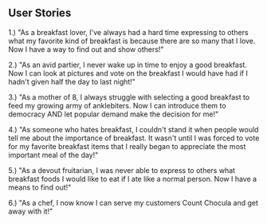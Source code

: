 User Stories
------------

1.) "As a breakfast lover, I've always had a hard time expressing to others what my favorite kind of breakfast is because there are so many that I love.  Now I have a way to find out and show others!"

2.) "As an avid partier, I never wake up in time to enjoy a good breakfast.  Now I can look at pictures and vote on the breakfast I would have had if I hadn't given half the day to last night!"

3.) "As a mother of 8, I always struggle with selecting a good breakfast to feed my growing army of anklebiters.  Now I can introduce them to democracy AND let popular demand make the decision for me!"

4.) "As someone who hates breakfast, I couldn't stand it when people would tell me about the importance of breakfast. It wasn't until I was forced to vote for my favorite breakfast items that I really began to appreciate the most important meal of the day!"

5.) "As a devout fruitarian, I was never able to express to others what breakfast foods I would like to eat if I ate like a normal person. Now I have a means to find out!"

6.) "As a chef, I now know I can serve my customers Count Chocula and get away with it!"


